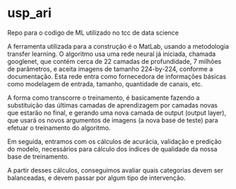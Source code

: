 # usp_ari
Repo para o codigo de ML utilizado no tcc de data science

A ferramenta utilizada para a construção é o MatLab, usando a metodologia transfer learning. O algoritmo usa uma rede neural já iniciada, chamada googlenet, que contém cerca de 22 camadas de profundidade, 7 milhões de parâmetros, e aceita imagens de tamanho 224-by-224, conforme a documentação. Esta rede entra como fornecedora de informações básicas como modelagem de entrada, tamanho, quantidade de canais, etc.

A forma como transcorre o treinamento, é basicamente fazendo a substituição das últimas camadas de aprendizagem por camadas novas que estarão no final, e gerando uma nova camada de output (output layer), que usará os novos argumentos de imagens (a nova base de teste) para efetuar o treinamento do algoritmo.

Em seguida, entramos com os cálculos de acurácia, validação e predição do modelo, necessários para cálculo dos índices de qualidade da nossa base de treinamento.

A partir desses cálculos, conseguimos avaliar quais categorias devem ser balanceadas, e devem passar por algum tipo de intervenção.
